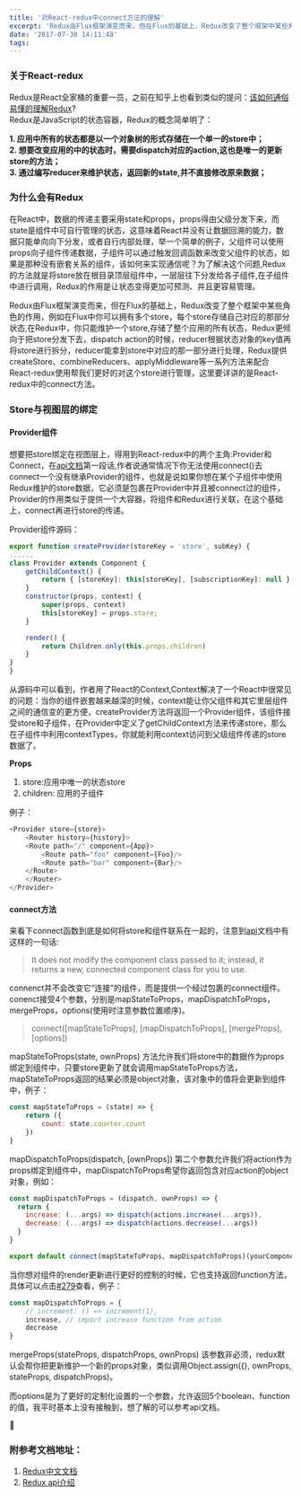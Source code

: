 ```yaml
---
title: '对React-redux中connect方法的理解'
excerpt: 'Redux由Flux框架演变而来，但在Flux的基础上，Redux改变了整个框架中某些角色的作用，例如在Flux中你可以拥有多个store，每个store存储自己对应的那部分状态,在Redux中，你只能维护一个store,存储了整个应用的所有状态'
date: '2017-07-30 14:11:48'
tags:
---
```


### 关于React-redux   
Redux是React全家桶的重要一员，之前在知乎上也看到类似的提问：[该如何通俗易懂的理解Redux](https://www.zhihu.com/question/41312576)?  
Redux是JavaScript的状态容器，Redux的概念简单明了：  

**1. 应用中所有的状态都是以一个对象树的形式存储在一个单一的store中；**  
**2. 想要改变应用的中的状态时，需要dispatch对应的action,这也是唯一的更新store的方法；**  
**3. 通过编写reducer来维护状态，返回新的state,并不直接修改原来数据；**

### 为什么会有Redux
在React中，数据的传递主要采用state和props，props得由父级分发下来，而state是组件中可自行管理的状态，这意味着React并没有让数据回溯的能力，数据只能单向向下分发，或者自行内部处理，举一个简单的例子，父组件可以使用props向子组件传递数据，子组件可以通过触发回调函数来改变父组件的状态，如果是那种没有嵌套关系的组件，该如何来实现通信呢？为了解决这个问题,Redux的方法就是将store放在根目录顶层组件中，一层层往下分发给各子组件,在子组件中进行调用，Redux的作用是让状态变得更加可预测、并且更容易管理。

Redux由Flux框架演变而来，但在Flux的基础上，Redux改变了整个框架中某些角色的作用，例如在Flux中你可以拥有多个store，每个store存储自己对应的那部分状态,在Redux中，你只能维护一个store,存储了整个应用的所有状态，Redux更倾向于把store分发下去，dispatch action的时候，reducer根据状态对象的key值再将store进行拆分，reducer能拿到store中对应的那一部分进行处理，Redux提供createStore、combineReducers、applyMiddleware等一系列方法来配合React-redux使用帮我们更好的对这个store进行管理，这里要详讲的是React-redux中的connect方法。


### Store与视图层的绑定

#### Provider组件  
想要把store绑定在视图层上，得用到React-redux中的两个主角:Provider和Connect，在[api文档](https://github.com/reactjs/react-redux/blob/master/docs/api.md#provider-store)第一段话,作者说通常情况下你无法使用connect()去connect一个没有继承Provider的组件，也就是说如果你想在某个子组件中使用Redux维护的store数据，它必须是包裹在Provider中并且被connect过的组件，Provider的作用类似于提供一个大容器，将组件和Redux进行关联，在这个基础上，connect再进行store的传递。

Provider组件源码：

``` javascript
export function createProvider(storeKey = 'store', subKey) {
......
class Provider extends Component {
    getChildContext() {
        return { [storeKey]: this[storeKey], [subscriptionKey]: null }
    }
    constructor(props, context) {
        super(props, context)
        this[storeKey] = props.store;
    }

    render() {
        return Children.only(this.props.children)
    }
}
}
```
从源码中可以看到，作者用了React的Context,Context解决了一个React中很常见的问题：当你的组件嵌套越来越深的时候，context能让你父组件和其它里层组件之间的通信变的更方便，createProvider方法将返回一个Provider组件，该组件接受store和子组件，在Provider中定义了getChildContext方法来传递store，那么在子组件中利用contextTypes，你就能利用context访问到父级组件传递的store数据了。

**<Provider store>**

**Props**
1. store:应用中唯一的状态store
2. children: 应用的子组件  

例子：

```javascript
<Provider store={store}>
    <Router history={history}>
    <Route path="/" component={App}>
        <Route path="foo" component={Foo}/>
        <Route path="bar" component={Bar}/>
    </Route>
    </Router>
</Provider>
```

#### connect方法
来看下connect函数到底是如何将store和组件联系在一起的，注意到[api](https://github.com/reactjs/react-redux/blob/master/docs/api.md#connectmapstatetoprops-mapdispatchtoprops-mergeprops-options)文档中有这样的一句话:
> It does not modify the component class passed to it; instead, it returns a new, connected component class for you to use.  

connenct并不会改变它“连接”的组件，而是提供一个经过包裹的connect组件。 conenct接受4个参数，分别是mapStateToProps，mapDispatchToProps，mergeProps，options(使用时注意参数位置顺序)。

> connect([mapStateToProps], [mapDispatchToProps], [mergeProps], [options])

mapStateToProps(state, ownProps) 方法允许我们将store中的数据作为props绑定到组件中，只要store更新了就会调用mapStateToProps方法，mapStateToProps返回的结果必须是object对象，该对象中的值将会更新到组件中，例子：

``` javascript
const mapStateToProps = (state) => {
    return ({
        count: state.counter.count
    })
}
```
mapDispatchToProps(dispatch, [ownProps]) 第二个参数允许我们将action作为props绑定到组件中，mapDispatchToProps希望你返回包含对应action的object对象，例如：

``` javascript
const mapDispatchToProps = (dispatch, ownProps) => {
  return {
    increase: (...args) => dispatch(actions.increase(...args)),
    decrease: (...args) => dispatch(actions.decrease(...args))
  }
}

export default connect(mapStateToProps, mapDispatchToProps)(yourComponent)
```
当你想对组件的render更新进行更好的控制的时候，它也支持返回function方法，具体可以点击[#279](https://github.com/reactjs/react-redux/pull/279)查看，例子：

``` javascript
const mapDispatchToProps = {
    // increment: () => increment(1),
    increase, // import increase function from action
    decrease 
}
```
mergeProps(stateProps, dispatchProps, ownProps) 该参数非必须，redux默认会帮你把更新维护一个新的props对象，类似调用Object.assign({}, ownProps, stateProps, dispatchProps)。

而options是为了更好的定制化设置的一个参数，允许返回5个boolean、function的值，我平时基本上没有接触到，想了解的可以参考api文档。



### 附参考文档地址：
1. [Redux中文文档](http://www.redux.org.cn/)
2. [Redux api介绍](https://github.com/reactjs/react-redux/blob/master/docs/api.md#connectmapstatetoprops-mapdispatchtoprops-mergeprops-options)